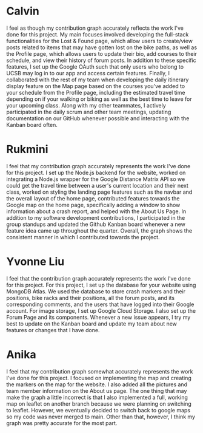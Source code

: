 # Calvin
I feel as though my contribution graph accurately reflects the work I've done for this project. My main focuses involved developing the full-stack functionalities for the Lost & Found page, which allow users to create/view posts related to items that may have gotten lost on the bike paths, as well as the Profile page, which allows users to update their bio, add courses to their schedule, and view their history of forum posts. In addition to these specific features, I set up the Google OAuth such that only users who belong to UCSB may log in to our app and access certain features. Finally, I collaborated with the rest of my team when developing the daily itinerary display feature on the Map page based on the courses you've added to your schedule from the Profile page, including the estimated travel time depending on if your walking or biking as well as the best time to leave for your upcoming class. Along with my other teammates, I actively participated in the daily scrum and other team meetings, updating documentation on our GitHub whenever possible and interacting with the Kanban board often.

# Rukmini
I feel that my contribution graph accurately represents the work I've done for this project. I set up the Node.js backend for the website, worked on integrating a Node.js wrapper for the Google Distance Matrix API so we could get the travel time between a user's current location and their next class, worked on styling the landing page features such as the navbar and the overall layout of the home page, contributed features towards the Google map on the home page, specifically adding a window to show information about a crash report, and helped with the About Us Page. In addition to my software development contributions, I participated in the group standups and updated the Github Kanban board whenever a new feature idea came up throughout the quarter. Overall, the graph shows the consistent manner in which I contributed towards the project. 

# Yvonne Liu
I feel that the contribution graph accurately represents the work I've done for this project. For this project, I set up the database for your website using MongoDB Atlas. We used the database to store crash markers and their positions, bike racks and their positions, all the forum posts, and its corresponding comments, and the users that have logged into their Google account. For image storage, I set up Google Cloud Storage. I also set up the Forum Page and its components. Whenever a new issue appears, I try my best to update on the Kanban board and update my team about new features or changes that I have done.

# Anika 
I feel that my contribution graph somewhat accurately represents the work I've done for this project. I focused on implementing the map and creating the markers on the map for the website. I also added all the pictures and team member information on the About us page. The one thing that may make the graph a little incorrect is that I also implemented a full, working map on leaflet on another branch because we were planning on switching to leaflet. However, we eventually decided to switch back to google maps so my code was never merged to main. Other than that, however, I think my graph was pretty accurate for the most part. 
